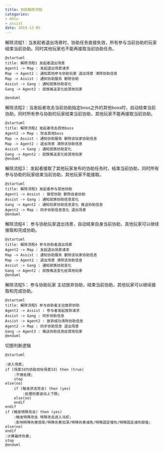 ```yaml
---
title: 协助解除流程
categories: 
- mhtx
- assist
date: 2019-12-05
---
```


解除流程1：当发起者退出场景时，协助任务直接失效，所有参与当前协助的玩家结束当前协助。同时其他玩家也不能再接取当前协助任务。

```plantuml
@startuml
title: 解除流程1 发起者退出场景
Agent1 -> Map : 发起退出场景请求
Map -> Agent2 : 通知其他参与协助玩家 退出场景 清除协助信息
Map -> Assist : 通知协助服务 删除协助
Assist -> Gang : 通知部族协助变化
Gang -> Agent2 : 部族推送变化给其他玩家

@enduml
```

解除流程2：当发起者攻击当前协助指定boss之外的其他boss时，自动结束当前协助，同时所有参与协助的玩家结束当前协助，其他玩家不能再接取当前协助。
```plantuml
@startuml
title: 解除流程2 发起者攻击其他boss
Agent2 -> Map : 攻击其他boss
Map -> Assist : 通知协助服务 删除该玩家协助信息
Map -> Agent2 : 退出场景 清除该协助信息
Assist -> Gang : 通知部族协助变化
Gang -> Agent2 : 部族推送变化给其他玩家
@enduml
```

解除流程3： 发起者接取了其他玩家发布的协助任务时，结束当前协助，同时所有参与协助的玩家结束当前协助，其他玩家不能接取。
```plantuml
@startuml
title: 解除流程3 发起者参与其他协助
Agent1 -> Assist : 接受协助 删除自身协助
Assist -> Gang : 通知部族协助信息变化
Gang -> Agent2 : 通知玩家协助信息变化 推送协助信息
Agent2 -> Map : 同步协助信息变化 退出场景
@enduml
```

解除流程4： 参与协助玩家退出场景，自动结束自身当前协助，其他玩家可以继续接取和完成协助。
```plantuml
@startuml
title: 解除流程4 参与协助者退出场景
Agent2 -> Map : 发起退出场景请求
Map -> Assist : 通知协助服务 删除该玩家协助信息
Map -> Agent2 : 退出场景 清除该协助信息
Assist -> Gang : 通知部族协助变化
Gang -> Agent2 : 部族推送变化给其他玩家
@enduml
```

解除流程5： 参与协助玩家 主动放弃协助，结束当前协助，其他玩家可以继续接取和完成协助。
```plantuml
@startuml
title: 解除流程5 参与协助者主动放弃协助
Agent2 -> Assist : 参与者发起放弃请求
Assist -> Gang : 同步协助信息
Assist -> Agent2 : 放弃成功清除协助信息
Agent2 -> Map : 同步协助信息 退出场景
Gang -> Agent3 : 推送协助信息给其他玩家
@enduml
```

切图判断逻辑
```plantuml
@startuml

:进入场景;
if (场景Id为协助目标场景Id) then (true)
	:不做处理;
	stop
else(no)
	if (触发状态攻击) then (yes)
		:处理伤害波动上下限;
	else(no)
	endif
endif
if (触发特殊攻击) then (yes)
	:触发特殊攻击 特殊攻击进入冷却;
	:影响特殊伤害倍率/特殊伤害加深/特殊伤害减免/特殊固定增伤/特殊固定减伤取值;
else(no)
endif
:计算最终伤害;
stop
@enduml
```